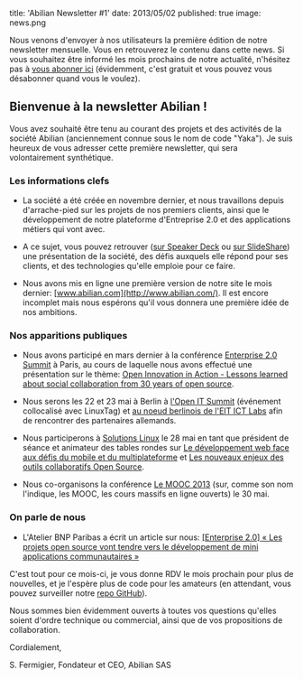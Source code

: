 title: 'Abilian Newsletter #1'
date: 2013/05/02
published: true
image: news.png

Nous venons d'envoyer à nos utilisateurs la première édition de notre newsletter mensuelle. Vous en retrouverez le contenu dans cette news. Si vous souhaitez être informé les mois prochains de notre actualité, n'hésitez pas à [vous abonner ici](http://eepurl.com/txGlH) (évidemment, c'est gratuit et vous pouvez vous désabonner quand vous le voulez).


## Bienvenue à la newsletter Abilian !

Vous avez souhaité être tenu au courant des projets et des activités de la société Abilian (anciennement connue sous le nom de code "Yaka"). Je suis heureux de vous adresser cette première newsletter, qui sera volontairement synthétique.

### Les informations clefs

- La société a été créée en novembre dernier, et nous travaillons depuis d'arrache-pied sur les projets de nos premiers clients, ainsi que le développement de notre plateforme d'Entreprise 2.0 et des applications métiers qui vont avec.

- A ce sujet, vous pouvez retrouver ([sur Speaker Deck](https://speakerdeck.com/sfermigier/pitch-abilian-mai-2013) ou [sur SlideShare](http://www.slideshare.net/sfermigier/pitch-abilian-mai-2013)) une présentation de la société, des défis auxquels elle répond pour ses clients, et des technologies qu'elle emploie pour ce faire.

- Nous avons mis en ligne une première version de notre site le mois dernier:
  [www.abilian.com](http://www.abilian.com/). Il est encore incomplet mais nous espérons qu'il vous donnera une première idée de nos ambitions.

### Nos apparitions publiques

- Nous avons participé en mars dernier à la conférence [Enterprise 2.0 Summit](http://www.abilian.com/fr/news/entreprise-2.0-summit-2013) à Paris, au cours de laquelle nous avons effectué une présentation sur le thème: [Open Innovation in Action - Lessons learned about social collaboration from 30 years of open source](http://www.slideshare.net/sfermigier/open-innovation-in-action).

- Nous serons les 22 et 23 mai à Berlin à [l'Open IT Summit](http://www.open-it-summit.de/) (événement collocalisé avec LinuxTag) et [au noeud berlinois de l'EIT ICT Labs](http://www.eitictlabs.eu/about-us/nodes-co-location-centres/berlin/) afin de rencontrer des partenaires allemands.

- Nous participerons à [Solutions Linux](http://www.solutionslinux.fr/) le 28 mai en tant que président de séance et animateur des tables rondes sur [Le développement web face aux défis du mobile et du multiplateforme](http://www.solutionslinux.fr/D%C3%A9veloppement+Web_168_3482.html) et [Les nouveaux enjeux des outils collaboratifs Open Source](http://www.solutionslinux.fr/Les+nouveaux+enjeux+des+outils+collaboratifs+Open+Source_168_3485.html).

- Nous co-organisons la conférence [Le MOOC 2013](http://workshop.lemooc.com/fr/) (sur, comme son nom l'indique, les MOOC, les cours massifs en ligne ouverts) le 30 mai.

### On parle de nous

- L'Atelier BNP Paribas a écrit un article sur nous: [[Enterprise 2.0] « Les projets open source vont tendre vers le développement de mini applications communautaires »](http://www.atelier.net/trends/articles/enterprise-20-projets-open-source-tendre-vers-developpement-de-mini-applications-communautaires)

C'est tout pour ce mois-ci, je vous donne RDV le mois prochain pour plus de nouvelles, et je l'espère plus de code pour les amateurs (en attendant, vous pouvez surveiller notre [repo GitHub](https://github.com/abilian/)).

Nous sommes bien évidemment ouverts à toutes vos questions qu'elles soient d'ordre technique ou commercial, ainsi que de vos propositions de collaboration.

Cordialement,

  S. Fermigier, Fondateur et CEO, Abilian SAS
